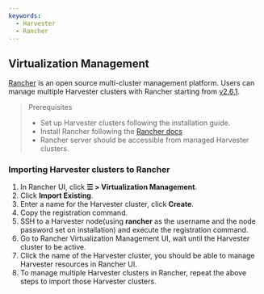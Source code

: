 ```yaml
---
keywords:
  - Harvester
  - Rancher
---
```


## Virtualization Management

[Rancher](https://github.com/rancher/rancher) is an open source multi-cluster management platform. Users can manage multiple Harvester clusters with Rancher starting from [v2.6.1](https://github.com/rancher/rancher/releases/tag/v2.6.1). 

> Prerequisites
> - Set up Harvester clusters following the installation guide.
> - Install Rancher following the [Rancher docs](https://rancher.com/docs/rancher/v2.6/en/installation/)
> - Rancher server should be accessible from managed Harvester clusters.

### Importing Harvester clusters to Rancher

1. In Rancher UI, click **☰ > Virtualization Management**.
1. Click **Import Existing**.
1. Enter a name for the Harvester cluster, click **Create**.
1. Copy the registration command.
1. SSH to a Harvester node(using **rancher** as the username and the node password set on installation) and execute the registration command.
1. Go to Rancher Virtualization Management UI, wait until the Harvester cluster to be active.
1. Click the name of the Harvester cluster, you should be able to manage Harvester resources in Rancher UI.
1. To manage multiple Harvester clusters in Rancher, repeat the above steps to import those Harvester clusters.

